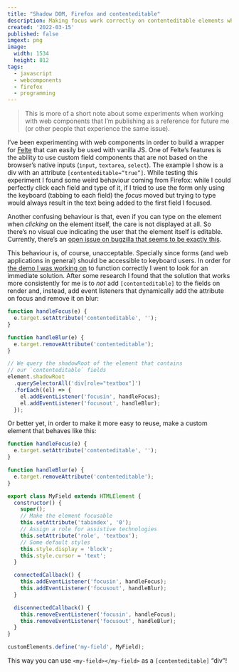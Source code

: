 ```yaml
---
title: "Shadow DOM, Firefox and contenteditable"
description: Making focus work correctly on contenteditable elements when using the shadow DOM
created: '2022-03-15'
published: false
imgext: png
image:
  width: 1534
  height: 812
tags:
  - javascript
  - webcomponents
  - firefox
  - programming
---
```


> This is more of a short note about some experiments when working with web components that I’m publishing as a reference for future me (or other people that experience the same issue).

I’ve been experimenting with web components in order to build a wrapper for [Felte](https://felte.dev)  that can easily be used with vanilla JS. One of Felte’s features is the ability to use custom field components that are not based on the browser’s native inputs (`input`, `textarea`, `select`). The example I show is a div with an attribute `[contenteditable=“true”]`. While testing this experiment I found some weird behaviour coming from Firefox: while I could perfectly click each field and type of it, if I tried to use the form only using the keyboard (tabbing to each field) the _focus_ moved but trying to type would always result in the text being added to the first field I focused.

Another confusing behaviour is that, even if you can type on the element when _clicking_ on the element itself, the care is not displayed at all. So there’s no visual cue indicating the user that the element itself is editable. Currently, there’s an [open issue on bugzilla that seems to be exactly this](https://bugzilla.mozilla.org/show_bug.cgi?id=1496769).

This behaviour is, of course, unacceptable. Specially since forms (and web applications in general) should be accessible to keyboard users. In order for [the demo I was working on](https://codesandbox.io/s/github/pablo-abc/felte/tree/main/examples/lit/custom-field) to function correctly I went to look for an immediate solution. After some research I found that the solution that works more consistently for me is to _not_ add `[contenteditable]` to the fields on render and, instead, add event listeners that dynamically add the attribute on focus and remove it on blur:

```javascript
function handleFocus(e) {
  e.target.setAttribute('contenteditable', '');
}

function handleBlur(e) {
  e.target.removeAttribute('contenteditable');
}

// We query the shadowRoot of the element that contains
// our `contenteditable` fields
element.shadowRoot
  .querySelectorAll('div[role="textbox"]')
  .forEach((el) => {
    el.addEventListener('focusin', handleFocus);
    el.addEventListener('focusout', handleBlur);
  });
```

Or better yet, in order to make it more easy to reuse, make a custom element that behaves like this:

```javascript
function handleFocus(e) {
  e.target.setAttribute('contenteditable', '');
}

function handleBlur(e) {
  e.target.removeAttribute('contenteditable');
}

export class MyField extends HTMLElement {
  constructor() {
    super();
    // Make the element focusable
    this.setAttribute('tabindex', '0');
    // Assign a role for assistive technologies
    this.setAttribute('role', 'textbox');
    // Some default styles
    this.style.display = 'block';
    this.style.cursor = 'text';
  }

  connectedCallback() {
    this.addEventListener('focusin', handleFocus);
    this.addEventListener('focusout', handleBlur);
  }

  disconnectedCallback() {
    this.removeEventListener('focusin', handleFocus);
    this.removeEventListener('focusout', handleBlur);
  }
}

customElements.define('my-field', MyField);
```

This way you can use `<my-field></my-field>` as a `[contenteditable]` “div”!
